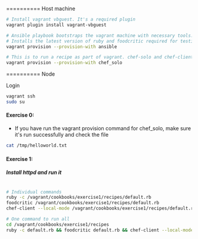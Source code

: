 ========== Host machine
```sh
# Install vagrant vbguest. It's a required plugin
vagrant plugin install vagrant-vbguest

# Ansible playbook bootstraps the vagrant machine with necessary tools. It installs the latest version of chef dk
# Installs the latest version of ruby and foodcritic required for testing
vagrant provision --provision-with ansible

# This is to run a recipe as part of vagrant. chef-solo and chef-client are installed as part of install chef. Run this after you have run ansible
vagrant provision --provision-with chef_solo

```

========== Node

Login

```sh
vagrant ssh
sudo su
```


#### Exercise 0:

- If you have run the vagrant provision command for chef_solo, make sure it's run successfully and check the file
```sh
cat /tmp/helloworld.txt
```

#### Exercise 1:

##### Install httpd and run it

```sh

# Individual commands
ruby -c /vagrant/cookbooks/exercise1/recipes/default.rb
foodcritic /vagrant/cookbooks/exercise1/recipes/default.rb
chef-client --local-mode /vagrant/cookbooks/exercise1/recipes/default.rb

# One command to run all
cd /vagrant/cookbooks/exercise1/recipes
ruby -c default.rb && foodcritic default.rb && chef-client --local-mode default.rb

```
